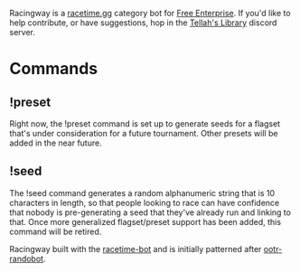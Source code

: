 Racingway is a [racetime.gg](https://racetime.gg) category bot for [Free Enterprise](https://ff4fe.com/make). If you'd like to help contribute, or have suggestions, hop in the [Tellah's Library](https://discord.gg/x95jN69Ggf) discord server.

# Commands
## !preset 
Right now, the !preset command is set up to generate seeds for a flagset that's under consideration for a future tournament. Other presets will be added in the near future.

## !seed
The !seed command generates a random alphanumeric string that is 10 characters in length, so that people looking to race can have confidence that nobody is pre-generating a seed that they've already run and linking to that. Once more generalized flagset/preset support has been added, this command will be retired.

Racingway built with the [racetime-bot](https://github.com/racetimeGG/racetime-bot) and is initially patterned after [ootr-randobot](https://github.com/OoTRandomizer/rtgg-randobot). 